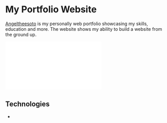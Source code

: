 # My Portfolio Website

<!-- Npm packages
[npm i emailjs] used to send emails in the form. -->

[Angeltheesoto](angeltheesoto.com) is my personally web portfolio showcasing my skills, education and more. The website shows my ability to build a website from the ground up.

![angeltheesoto](./angeltheesoto.pdf)

## Technologies

-
